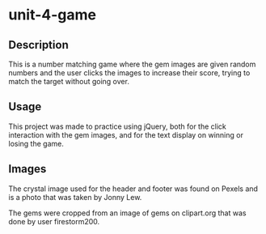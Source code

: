 # unit-4-game

## Description

This is a number matching game where the gem images are given random numbers and the user clicks the images to increase their score, trying to match the target without going over.

## Usage

This project was made to practice using jQuery, both for the click interaction with the gem images, and for the text display on winning or losing the game.

## Images

The crystal image used for the header and footer was found on Pexels and is a photo that was taken by Jonny Lew.

The gems were cropped from an image of gems on clipart.org that was done by user firestorm200.
